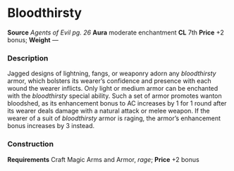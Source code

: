 ﻿---
name: "Bloodthirsty"
type: ['armor_quality']
price: "+2 bonus"
description: |
  "Jagged designs of lightning, fangs, or weaponry adorn any _bloodthirsty_ armor, which bolsters its wearer’s confidence and presence with each wound the wearer inflicts. Only light or medium armor can be enchanted with the _bloodthirsty_ special ability. Such a set of armor promotes wanton bloodshed, as its enhancement bonus to AC increases by 1 for 1 round after its wearer deals damage with a natural attack or melee weapon. If the wearer of a suit of _bloodthirsty_ armor is raging, the armor’s enhancement bonus increases by 3 instead."
---

#  Bloodthirsty

**Source** _Agents of Evil pg. 26_
**Aura** moderate enchantment **CL** 7th
**Price** +2 bonus; **Weight** —

### Description

Jagged designs of lightning, fangs, or weaponry adorn any _bloodthirsty_ armor, which bolsters its wearer’s confidence and presence with each wound the wearer inflicts. Only light or medium armor can be enchanted with the _bloodthirsty_ special ability. Such a set of armor promotes wanton bloodshed, as its enhancement bonus to AC increases by 1 for 1 round after its wearer deals damage with a natural attack or melee weapon. If the wearer of a suit of _bloodthirsty_ armor is raging, the armor’s enhancement bonus increases by 3 instead.

### Construction

**Requirements** Craft Magic Arms and Armor, _rage_; **Price** +2 bonus